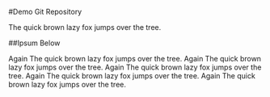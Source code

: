 #Demo Git Repository

The quick brown lazy fox jumps over the tree.

##Ipsum Below

Again The quick brown lazy fox jumps over the tree.
Again The quick brown lazy fox jumps over the tree.
Again The quick brown lazy fox jumps over the tree.
Again The quick brown lazy fox jumps over the tree.
Again The quick brown lazy fox jumps over the tree.